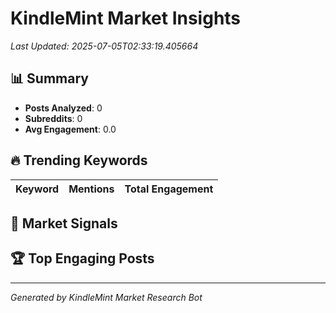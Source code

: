 # KindleMint Market Insights

*Last Updated: 2025-07-05T02:33:19.405664*

## 📊 Summary

- **Posts Analyzed**: 0
- **Subreddits**: 0
- **Avg Engagement**: 0.0

## 🔥 Trending Keywords

| Keyword | Mentions | Total Engagement |
|---------|----------|------------------|

## 🎯 Market Signals


## 🏆 Top Engaging Posts


---
*Generated by KindleMint Market Research Bot*
